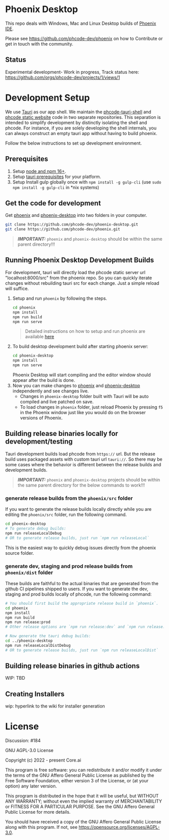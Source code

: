 # Phoenix Desktop
This repo deals with Windows, Mac and Linux Desktop builds of [Phoenix IDE](https://github.com/phcode-dev/phoenix).

Please see https://github.com/phcode-dev/phoenix on how to Contribute or get in touch with the community.

## Status
Experimental development- Work in progress, Track status here: https://github.com/orgs/phcode-dev/projects/1/views/1

# Development Setup
We use [Tauri](https://tauri.app/) as our app shell. We maintain the [phcode-tauri-shell](https://github.com/phcode-dev/phoenix-desktop) and
[phcode static website](https://github.com/phcode-dev/phoenix) code in two separate repositories. This 
separation is intended to simplify development by distinctly isolating the shell and phcode. For instance,
if you are solely developing the shell internals, you can always construct an empty tauri app without having to build phoenix.

Follow the below
instructions to set up development environment.

## Prerequisites

1. Setup [node and npm 16+](https://nodejs.org/en/download/).
2. Setup [tauri prerequisites]( https://tauri.app/v1/guides/getting-started/prerequisites/) for your platform.
3. Setup Install gulp globally once with `npm install -g gulp-cli` (use `sudo npm install -g gulp-cli` in *nix systems)

## Get the code for development
Get [phoenix](https://github.com/phcode-dev/phoenix) and [phoenix-desktop](https://github.com/phcode-dev/phoenix-desktop) into two folders in your computer.
```bash
git clone https://github.com/phcode-dev/phoenix-desktop.git
git clone https://github.com/phcode-dev/phoenix.git
```
> **_IMPORTANT:_**  `phoenix` and `phoenix-desktop` should be within the same parent directory!!!

## Running Phoenix Desktop Development Builds
For development, tauri will directly load the phcode static
server url "localhost:8000/src" from the phoenix repo. So you
can quickly iterate changes without rebuilding tauri src for each change. Just a simple reload will suffice.

1. Setup and run `phoenix` by following the steps.
   ```bash
   cd phoenix
   npm install
   npm run build
   npm run serve
   ```
   > Detailed instructions on how to setup and run phoenix are available [here](https://github.com/phcode-dev/phoenix#running-phoenix)
2. To build desktop development build after starting phoenix server:
   ```bash
   cd phoenix-desktop
   npm install
   npm run serve
   ``` 
   Phoenix Desktop will start compiling and the editor window should appear after the build is done.
3. Now you can make changes to [phoenix](https://github.com/phcode-dev/phoenix) and [phoenix-desktop](https://github.com/phcode-dev/phoenix-desktop) independently and see changes live.
   * Changes in `phoenix-desktop` folder built with Tauri will be auto compiled and live patched on save.
   * To load changes in `phoenix` folder, just reload Phoenix by pressing `f5` in the Phoenix window just like you would do on the browser versions of Phoenix.

## Building release binaries locally for development/testing
Tauri development builds load phcode from `https://` url. But the release build uses packaged assets with custom tauri url
`tauri://`. So there may be some cases where the behavior is different between the release builds and development builds.

> **_IMPORTANT:_**  `phoenix` and `phoenix-desktop` projects should be within the same parent directory for the below commands to work!!!

### generate release builds from the `phoenix/src` folder
If you want to generate the release builds locally directly while you are editing the `phoenix/src` folder, run the following command.
```bash
cd phoenix-desktop
# To generate debug builds:
npm run releaseLocalDebug
# OR to generate release builds, just run `npm run releaseLocal`
```
This is the easiest way to quickly debug issues directly from the phoenix source folder.

### generate dev, staging and prod release builds from `phoenix/dist` folder
These builds are faithful to the actual binaries that are generated from the github CI pipelines shipped to users.
If you want to generate the dev, staging and prod builds locally of phcode, run the following command:
```bash
# You should first build the appropriate release build in `phoenix`.
cd phoenix
npm install
npm run build
npm run release:prod
# Other release options are `npm run release:dev` and `npm run release:staging` 

# Now generate the tauri debug builds:
cd ../phoenix-desktop
npm run releaseLocalDistDebug
# OR to generate release builds, just run `npm run releaseLocalDist`
```

## Building release binaries in github actions
WIP: TBD

## Creating Installers
wip: hyperlink to the wiki for installer generation

# License
Discussion: #184

GNU AGPL-3.0 License

Copyright (c) 2022 - present Core.ai

This program is free software: you can redistribute it and/or modify it under the terms of the GNU Affero General Public License as published by the Free Software Foundation, either version 3 of the License, or (at your option) any later version.

This program is distributed in the hope that it will be useful, but WITHOUT ANY WARRANTY; without even the implied warranty of MERCHANTABILITY or FITNESS FOR A PARTICULAR PURPOSE. See the GNU Affero General Public License for more details.

You should have received a copy of the GNU Affero General Public License along with this program. If not, see https://opensource.org/licenses/AGPL-3.0.